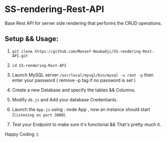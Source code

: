 # SS-rendering-Rest-API
Base Rest API for server side rendering that performs the CRUD operations.

## Setup && Usage: 

1. `git clone https://github.com/Monsef-Noubadji/SS-rendering-Rest-API.git`

2. `cd SS-rendering-Rest-API`

3. Launch MySQL server `/usr/local/mysql/bin/mysql -u root -p`  then enter your password ( remove -p tag if no password is set )

4. Create a new Database and specify the tables && Columns.

5. Modify `db.js` and Add your database Credentianls.

6. Launch the `App.js` using : node App , now an instance should start (`listening on port 3000`).

7. Test your Endpoint to make sure it's functional && That's pretty much it.


Happy Coding :)
